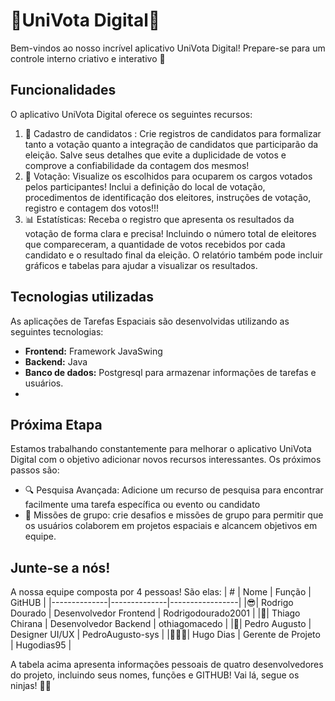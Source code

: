# 🚀UniVota Digital🌌 
 
 Bem-vindos ao nosso incrível aplicativo UniVota Digital! Prepare-se para um controle interno criativo e interativo 🌟 
 
 ## Funcionalidades
 
 O aplicativo UniVota Digital oferece os seguintes recursos: 
 
 1. 📝 Cadastro de candidatos : Crie registros de candidatos para formalizar tanto a votação quanto a integração de candidatos que participarão da eleição. Salve seus detalhes que evite a duplicidade de votos e comprove a confiabilidade da contagem dos mesmos!
 2. 📅 Votação: Visualize os escolhidos para ocuparem os cargos votados pelos participantes! Inclui a definição do local de votação, procedimentos de identificação dos eleitores, instruções de votação, registro e contagem dos votos!!!
 3. 📊 Estatísticas: Receba o registro que apresenta os resultados da votação de forma clara e precisa! Incluindo o número total de eleitores que compareceram, a quantidade de votos recebidos por cada candidato e o resultado final da eleição. O relatório também pode incluir gráficos e tabelas para ajudar a visualizar os resultados.
  ## Tecnologias utilizadas 
 
 As aplicações de Tarefas Espaciais são desenvolvidas utilizando as seguintes tecnologias: 
 
 - **Frontend:** Framework JavaSwing
 - **Backend:** Java 
 - **Banco de dados:** Postgresql para armazenar informações de tarefas e usuários.  
 - 
  ## Próxima Etapa 
 
 Estamos trabalhando constantemente para melhorar o aplicativo UniVota Digital com o objetivo adicionar novos recursos interessantes. Os próximos passos são: 
 
 - 🔍 Pesquisa Avançada: Adicione um recurso de pesquisa para encontrar facilmente uma tarefa específica ou evento ou candidato
 - 🌌 Missões de grupo: crie desafios e missões de grupo para permitir que os usuários colaborem em projetos espaciais e alcancem objetivos em equipe. 

  ## Junte-se a nós! 
  A nossa equipe composta por 4 pessoas! São elas:
| # |     Nome     |     Função    |      GitHUB       |
|--------------|--------------|-----------------|
|😎|    Rodrigo Dourado    |  Desenvolvedor Frontend  |   Rodrigodourado2001   |
|🐐|   Thiago Chirana      |  Desenvolvedor Backend   |   othiagomacedo  |
|🐀|   Pedro Augusto    |  Designer UI/UX   |   PedroAugusto-sys  |
|👨🏻‍🦽|   Hugo Dias    |  Gerente de Projeto   |   Hugodias95  |

A tabela acima apresenta informações pessoais de quatro desenvolvedores do projeto, incluindo seus nomes, funções e GITHUB! Vai lá, segue os ninjas! 🐱‍👤
